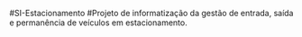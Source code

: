 #SI-Estacionamento
#Projeto de informatização da gestão de entrada, saída e permanência de veículos em estacionamento.
#

